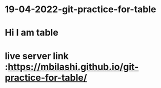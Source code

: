 # 19-04-2022-git-practice-for-table
# Hi I am table
# live server link :https://mbilashi.github.io/git-practice-for-table/
